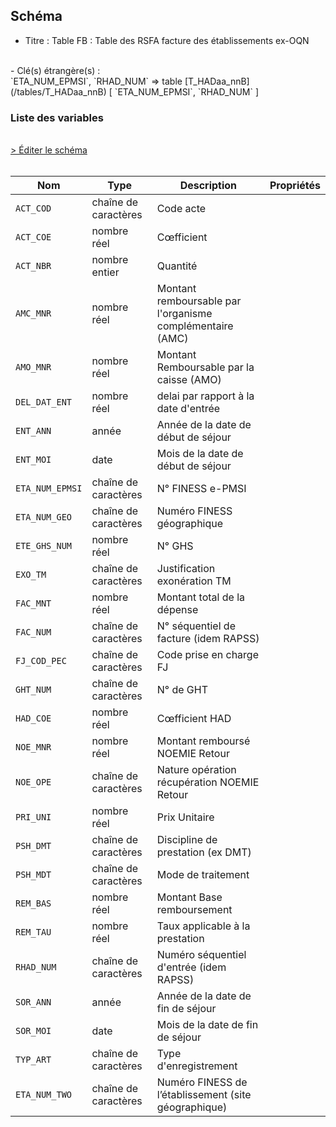 ## Schéma

- Titre : Table FB : Table des RSFA facture des établissements ex-OQN
<br />
- Clé(s) étrangère(s) : <br />
`ETA_NUM_EPMSI`, `RHAD_NUM` => table [T_HADaa_nnB](/tables/T_HADaa_nnB) [ `ETA_NUM_EPMSI`, `RHAD_NUM` ]<br />

### Liste des variables
<br />
<div>
    <a href="https://gitlab.com/healthdatahub/schema-snds/edit/master/schemas/PMSI/PMSI%20HAD/T_HADaa_nnFB.json"  
    arget="_blank" rel="noopener noreferrer">> Éditer le schéma</a>
    <OutboundLink />
</div>
<br />

Nom|Type|Description|Propriétés
-|-|-|-
`ACT_COD`|chaîne de caractères|Code acte||
`ACT_COE`|nombre réel|Cœfficient||
`ACT_NBR`|nombre entier|Quantité||
`AMC_MNR`|nombre réel|Montant remboursable par l&#x27;organisme complémentaire (AMC)||
`AMO_MNR`|nombre réel|Montant Remboursable par la caisse (AMO)||
`DEL_DAT_ENT`|nombre réel|delai par rapport à la date d&#x27;entrée||
`ENT_ANN`|année|Année de la date de début de séjour||
`ENT_MOI`|date|Mois de la date de début de séjour||
`ETA_NUM_EPMSI`|chaîne de caractères|N° FINESS e-PMSI||
`ETA_NUM_GEO`|chaîne de caractères|Numéro FINESS  géographique||
`ETE_GHS_NUM`|nombre réel|N° GHS||
`EXO_TM`|chaîne de caractères|Justification exonération TM||
`FAC_MNT`|nombre réel|Montant total de la dépense||
`FAC_NUM`|chaîne de caractères|N° séquentiel de facture (idem RAPSS)||
`FJ_COD_PEC`|chaîne de caractères|Code prise en charge FJ||
`GHT_NUM`|chaîne de caractères|N° de GHT||
`HAD_COE`|nombre réel|Cœfficient HAD||
`NOE_MNR`|nombre réel|Montant remboursé NOEMIE Retour||
`NOE_OPE`|chaîne de caractères|Nature opération récupération NOEMIE Retour||
`PRI_UNI`|nombre réel|Prix Unitaire||
`PSH_DMT`|chaîne de caractères|Discipline de prestation (ex DMT)||
`PSH_MDT`|chaîne de caractères|Mode de traitement||
`REM_BAS`|nombre réel|Montant Base remboursement||
`REM_TAU`|nombre réel|Taux applicable à la prestation||
`RHAD_NUM`|chaîne de caractères|Numéro séquentiel d&#x27;entrée (idem RAPSS)||
`SOR_ANN`|année|Année de la date de fin de séjour||
`SOR_MOI`|date|Mois de la date de fin de séjour||
`TYP_ART`|chaîne de caractères|Type d&#x27;enregistrement||
`ETA_NUM_TWO`|chaîne de caractères|Numéro FINESS de l’établissement (site géographique)||

